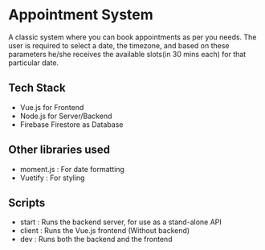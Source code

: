 # Appointment System
A classic system where you can book appointments as per you needs. The user is required to select a date, the timezone, and based on these parameters he/she
receives the available slots(in 30 mins each) for that particular date.

## Tech Stack
- Vue.js for Frontend
- Node.js for Server/Backend
- Firebase Firestore as Database

## Other libraries used
- moment.js : For date formatting
- Vuetify   : For styling

## Scripts
- start : Runs the backend server, for use as a stand-alone API
- client : Runs the Vue.js frontend (Without backend)
- dev : Runs both the backend and the frontend
